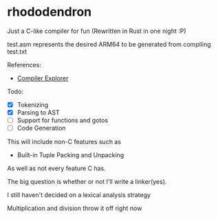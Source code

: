 # rhododendron
Just a C-like compiler for fun
(Rewritten in Rust in one night :P)

test.asm represents the desired ARM64 to be generated from compiling test.txt

References:
- [Compiler Explorer](https://godbolt.org/)

Todo:
- [x] Tokenizing
- [x] Parsing to AST
- [ ] Support for functions and gotos
- [ ] Code Generation

This will include non-C features such as
- Built-in Tuple Packing and Unpacking

As well as not every feature C has.

The big question is whether or not I'll write a linker(yes).

I still haven't decided on a lexical analysis strategy

Multiplication and division throw it off right now